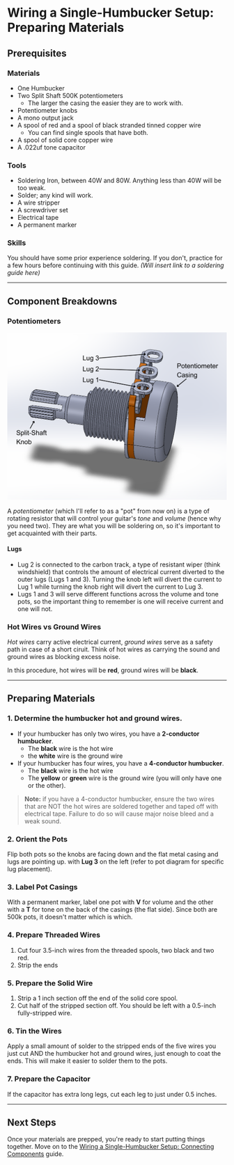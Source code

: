 # Wiring a Single-Humbucker Setup: Preparing Materials



## Prerequisites

### Materials

* One Humbucker
* Two Split Shaft 500K potentiometers
  * The larger the casing the easier they are to work with.
* Potentiometer knobs
* A mono output jack
* A spool of red and a spool of black stranded tinned copper wire
  * You can find single spools that have both.
* A spool of solid core copper wire
* A .022uf tone capacitor

### Tools

* Soldering Iron, between 40W and 80W. Anything less than 40W will be too weak.
* Solder; any kind will work.
* A wire stripper
* A screwdriver set
* Electrical tape
* A permanent marker

### Skills

You should have some prior experience soldering. If you don't, practice for a few hours before continuing with this guide. *(Will insert link to a soldering guide here)*

---

## Component Breakdowns

### Potentiometers

![Potentiometer diagram](/hassell/assets/images/screenshots/potentiometer-diagram.png)

A *potentiometer* (which I'll refer to as a "pot" from now on) is a type of rotating resistor that will control your guitar's *tone* and *volume* (hence why you need two). They are what you will be soldering on, so it's important to get acquainted with their parts.

#### Lugs

* Lug 2 is connected to the carbon track, a type of resistant wiper (think windshield) that controls the amount of electrical current diverted to the outer lugs (Lugs 1 and 3). Turning the knob left will divert the current to Lug 1 while turning the knob right will divert the current to Lug 3.
* Lugs 1 and 3 will serve different functions across the volume and tone pots, so the important thing to remember is one will receive current and one will not.

### Hot Wires vs Ground Wires

*Hot wires* carry active electrical current, *ground wires* serve as a safety path in case of a short ciruit. Think of hot wires as carrying the sound and ground wires as blocking excess noise.

In this procedure, hot wires will be **red**, ground wires will be **black**.

---

## Preparing Materials

### 1. Determine the humbucker hot and ground wires.

* If your humbucker has only two wires, you have a **2-conductor humbucker**.
  * The **black** wire is the hot wire
  * the **white** wire is the ground wire
* If your humbucker has four wires, you have a **4-conductor humbucker**.
  * The **black** wire is the hot wire
  * The **yellow** or **green** wire is the ground wire (you will only have one or the other).

> **Note:** if you have a 4-conductor humbucker, ensure the two wires that are NOT the hot wires are soldered together and taped off with electrical tape. Failure to do so will cause major noise bleed and a weak sound.

### 2. Orient the Pots

Flip both pots so the knobs are facing down and the flat metal casing and lugs are pointing up. with **Lug 3** on the left (refer to pot diagram for specific lug placement).

### 3. Label Pot Casings

With a permanent marker, label one pot with **V** for volume and the other with a **T** for tone on the back of the casings (the flat side). Since both are 500k pots, it doesn't matter which is which.

### 4. Prepare Threaded Wires

1. Cut four 3.5-inch wires from the threaded spools, two black and two red.
2. Strip the ends

### 5. Prepare the Solid Wire

1. Strip a 1 inch section off the end of the solid core spool.
2. Cut half of the stripped section off. You should be left with a 0.5-inch fully-stripped wire.

### 6. Tin the Wires

Apply a small amount of solder to the stripped ends of the five wires you just cut AND the humbucker hot and ground wires, just enough to coat the ends. This will make it easier to solder them to the pots.

### 7. Prepare the Capacitor

If the capacitor has extra long legs, cut each leg to just under 0.5 inches.

---

## Next Steps

Once your materials are prepped, you're ready to start putting things together. Move on to the [Wiring a Single-Humbucker Setup: Connecting Components](/hassell/p-guitar-wiring) guide.
